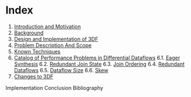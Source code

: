 # Index

1. [Introduction and Motivation](motivation.md)
2. [Background](background.md)
3. [Design and Implementation of 3DF](3df.md)
4. [Problem Description And Scope](problem-description.md)
5. [Known Techniques](known-techniques.md)
6. [Catalog of Performance Problems in Differential Dataflows](catalog.md)
6.1. [Eager Synthesis](case-eager-synthesis.md)
6.2. [Redundant Join State](case-redundant-join-state.md)
6.3. [Join Ordering](case-join-ordering.md)
6.4. [Redundant Dataflows](case-redundant-dataflows.md)
6.5. [Dataflow Size](case-dataflow-size.md)
6.6. [Skew](case-skew.md)
7. [Changes to 3DF](implementation.md)

Implementation
Conclusion
Bibliography

